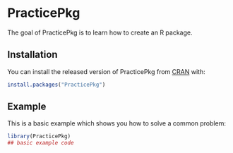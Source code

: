 
# PracticePkg

<!-- badges: start -->
<!-- badges: end -->

The goal of PracticePkg is to learn how to create an R package.

## Installation

You can install the released version of PracticePkg from [CRAN](https://CRAN.R-project.org) with:

``` r
install.packages("PracticePkg")
```

## Example

This is a basic example which shows you how to solve a common problem:

``` r
library(PracticePkg)
## basic example code
```

